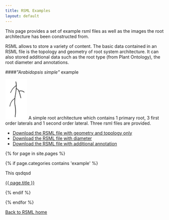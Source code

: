 ```yaml
---
title: RSML Examples
layout: default
---
```


This page provides a set of example rsml files as well as the images the root architecture has been constructed from.

RSML allows to store a variety of content. The basic data contained in an RSML file is the topology and geometry of root system architecture. It can also stored additional data such as the root type (from Plant Ontology), the root diameter and annotations.

####*"Arabidopsis simple"* example

[![arabidopsis-simple](/images/examples/arabidopsis_simple_tb.jpg)](images/examples/arabidopsis_simple.tif)
A simple root architecture which contains 1 primary root, 3 first order laterals and 1 second order lateral. Three rsml files are provided.


  - [Download the RSML file with geometry and topology only](images/examples/arabidopsis_simple.rsml)
  - [Download the RSML file with diameter](images/examples/arabidopsis_simple_with_diameter.rsml)
  - [Download the RSML file with additional annotation](images/examples/arabidopsis_simple_annotation.rsml)

<!--ul>
  {% for post in site.posts %}         
  <p class="example_block">
  <a href="http://team.inria.fr/virtualplants/christophe-godin/">
  <img src="http://upload.wikimedia.org/wikipedia/commons/thumb/8/85/Smiley.svg/800px-Smiley.svg.png" alt="Smiley face" height="42" width="42">
  </a>
  name: Christophe Godin<br />
  email: christophe.godin(at)inria.fr<br />
  phone: (33) 4 67 14 97 91<br />
  qsdqsd<br/>
  qsdqsd
  </p>
  <!--li>
      <a href="{{ post.url }}">{{ post.title }}</a>
    </li->
  {% endfor %}

  {{ site.pages | where:"category","example" }} %}
  
</ul-->

  {% for page in site.pages %}
  
  {% if page.categories contains 'example' %}
  
  This qsdqsd
  
  <p class="example_block">
  <a href="{{ page.url }}"> {{ page.title }} </a>
  </p>
  
  {% endif %}
  
  {% endfor %}

[Back to RSML home](index)